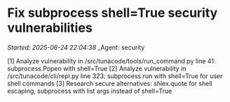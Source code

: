 # Fix subprocess shell=True security vulnerabilities
_Started: 2025-06-24 22:04:38_
_Agent: security

[1] Analyze vulnerability in /src/tunacode/tools/run_command.py line 41: subprocess.Popen with shell=True
[2] Analyze vulnerability in /src/tunacode/cli/repl.py line 323: subprocess.run with shell=True for user shell commands
[3] Research secure alternatives: shlex.quote for shell escaping, subprocess with list args instead of shell=True
